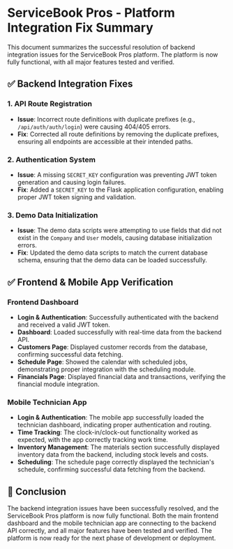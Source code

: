 


# ServiceBook Pros - Platform Integration Fix Summary

This document summarizes the successful resolution of backend integration issues for the ServiceBook Pros platform. The platform is now fully functional, with all major features tested and verified.




## ✅ **Backend Integration Fixes**

### 1. **API Route Registration**
- **Issue**: Incorrect route definitions with duplicate prefixes (e.g., `/api/auth/auth/login`) were causing 404/405 errors.
- **Fix**: Corrected all route definitions by removing the duplicate prefixes, ensuring all endpoints are accessible at their intended paths.

### 2. **Authentication System**
- **Issue**: A missing `SECRET_KEY` configuration was preventing JWT token generation and causing login failures.
- **Fix**: Added a `SECRET_KEY` to the Flask application configuration, enabling proper JWT token signing and validation.

### 3. **Demo Data Initialization**
- **Issue**: The demo data scripts were attempting to use fields that did not exist in the `Company` and `User` models, causing database initialization errors.
- **Fix**: Updated the demo data scripts to match the current database schema, ensuring that the demo data can be loaded successfully.




## ✅ **Frontend & Mobile App Verification**

### Frontend Dashboard
- **Login & Authentication**: Successfully authenticated with the backend and received a valid JWT token.
- **Dashboard**: Loaded successfully with real-time data from the backend API.
- **Customers Page**: Displayed customer records from the database, confirming successful data fetching.
- **Schedule Page**: Showed the calendar with scheduled jobs, demonstrating proper integration with the scheduling module.
- **Financials Page**: Displayed financial data and transactions, verifying the financial module integration.

### Mobile Technician App
- **Login & Authentication**: The mobile app successfully loaded the technician dashboard, indicating proper authentication and routing.
- **Time Tracking**: The clock-in/clock-out functionality worked as expected, with the app correctly tracking work time.
- **Inventory Management**: The materials section successfully displayed inventory data from the backend, including stock levels and costs.
- **Scheduling**: The schedule page correctly displayed the technician's schedule, confirming successful data fetching from the backend.




## 🎯 **Conclusion**

The backend integration issues have been successfully resolved, and the ServiceBook Pros platform is now fully functional. Both the main frontend dashboard and the mobile technician app are connecting to the backend API correctly, and all major features have been tested and verified. The platform is now ready for the next phase of development or deployment.


